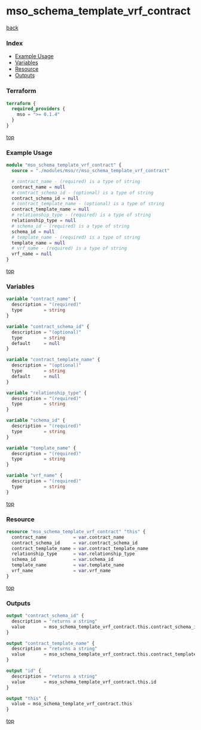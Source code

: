 # mso_schema_template_vrf_contract

[back](../mso.md)

### Index

- [Example Usage](#example-usage)
- [Variables](#variables)
- [Resource](#resource)
- [Outputs](#outputs)

### Terraform

```terraform
terraform {
  required_providers {
    mso = ">= 0.1.4"
  }
}
```

[top](#index)

### Example Usage

```terraform
module "mso_schema_template_vrf_contract" {
  source = "./modules/mso/r/mso_schema_template_vrf_contract"

  # contract_name - (required) is a type of string
  contract_name = null
  # contract_schema_id - (optional) is a type of string
  contract_schema_id = null
  # contract_template_name - (optional) is a type of string
  contract_template_name = null
  # relationship_type - (required) is a type of string
  relationship_type = null
  # schema_id - (required) is a type of string
  schema_id = null
  # template_name - (required) is a type of string
  template_name = null
  # vrf_name - (required) is a type of string
  vrf_name = null
}
```

[top](#index)

### Variables

```terraform
variable "contract_name" {
  description = "(required)"
  type        = string
}

variable "contract_schema_id" {
  description = "(optional)"
  type        = string
  default     = null
}

variable "contract_template_name" {
  description = "(optional)"
  type        = string
  default     = null
}

variable "relationship_type" {
  description = "(required)"
  type        = string
}

variable "schema_id" {
  description = "(required)"
  type        = string
}

variable "template_name" {
  description = "(required)"
  type        = string
}

variable "vrf_name" {
  description = "(required)"
  type        = string
}
```

[top](#index)

### Resource

```terraform
resource "mso_schema_template_vrf_contract" "this" {
  contract_name          = var.contract_name
  contract_schema_id     = var.contract_schema_id
  contract_template_name = var.contract_template_name
  relationship_type      = var.relationship_type
  schema_id              = var.schema_id
  template_name          = var.template_name
  vrf_name               = var.vrf_name
}
```

[top](#index)

### Outputs

```terraform
output "contract_schema_id" {
  description = "returns a string"
  value       = mso_schema_template_vrf_contract.this.contract_schema_id
}

output "contract_template_name" {
  description = "returns a string"
  value       = mso_schema_template_vrf_contract.this.contract_template_name
}

output "id" {
  description = "returns a string"
  value       = mso_schema_template_vrf_contract.this.id
}

output "this" {
  value = mso_schema_template_vrf_contract.this
}
```

[top](#index)